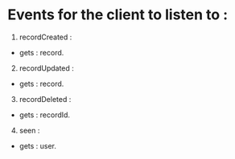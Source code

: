 # Events for the client to listen to :
1. recordCreated :
* gets : record.

2. recordUpdated : 
* gets : record.

3. recordDeleted : 
* gets : recordId.

4. seen :
* gets : user.
